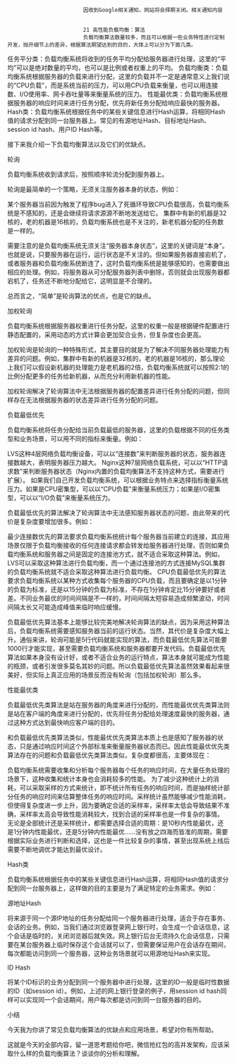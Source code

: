 
                            
                            因收到Google相关通知，网站将会择期关闭。相关通知内容
                            
                            
                            21 高性能负载均衡：算法
                            负载均衡算法数量较多，而且可以根据一些业务特性进行定制开发，抛开细节上的差异，根据算法期望达到的目的，大体上可以分为下面几类。


任务平分类：负载均衡系统将收到的任务平均分配给服务器进行处理，这里的“平均”可以是绝对数量的平均，也可以是比例或者权重上的平均。
负载均衡类：负载均衡系统根据服务器的负载来进行分配，这里的负载并不一定是通常意义上我们说的“CPU负载”，而是系统当前的压力，可以用CPU负载来衡量，也可以用连接数、I/O使用率、网卡吞吐量等来衡量系统的压力。
性能最优类：负载均衡系统根据服务器的响应时间来进行任务分配，优先将新任务分配给响应最快的服务器。
Hash类：负载均衡系统根据任务中的某些关键信息进行Hash运算，将相同Hash值的请求分配到同一台服务器上。常见的有源地址Hash、目标地址Hash、session id hash、用户ID Hash等。


接下来我介绍一下负载均衡算法以及它们的优缺点。

轮询

负载均衡系统收到请求后，按照顺序轮流分配到服务器上。

轮询是最简单的一个策略，无须关注服务器本身的状态，例如：


某个服务器当前因为触发了程序bug进入了死循环导致CPU负载很高，负载均衡系统是不感知的，还是会继续将请求源源不断地发送给它。
集群中有新的机器是32核的，老的机器是16核的，负载均衡系统也是不关注的，新老机器分配的任务数是一样的。


需要注意的是负载均衡系统无须关注“服务器本身状态”，这里的关键词是“本身”。也就是说，只要服务器在运行，运行状态是不关注的。但如果服务器直接宕机了，或者服务器和负载均衡系统断连了，这时负载均衡系统是能够感知的，也需要做出相应的处理。例如，将服务器从可分配服务器列表中删除，否则就会出现服务器都宕机了，任务还不断地分配给它，这明显是不合理的。

总而言之，“简单”是轮询算法的优点，也是它的缺点。

加权轮询

负载均衡系统根据服务器权重进行任务分配，这里的权重一般是根据硬件配置进行静态配置的，采用动态的方式计算会更加契合业务，但复杂度也会更高。

加权轮询是轮询的一种特殊形式，其主要目的就是为了解决不同服务器处理能力有差异的问题。例如，集群中有新的机器是32核的，老的机器是16核的，那么理论上我们可以假设新机器的处理能力是老机器的2倍，负载均衡系统就可以按照2:1的比例分配更多的任务给新机器，从而充分利用新机器的性能。

加权轮询解决了轮询算法中无法根据服务器的配置差异进行任务分配的问题，但同样存在无法根据服务器的状态差异进行任务分配的问题。

负载最低优先

负载均衡系统将任务分配给当前负载最低的服务器，这里的负载根据不同的任务类型和业务场景，可以用不同的指标来衡量。例如：


LVS这种4层网络负载均衡设备，可以以“连接数”来判断服务器的状态，服务器连接数越大，表明服务器压力越大。
Nginx这种7层网络负载系统，可以以“HTTP请求数”来判断服务器状态（Nginx内置的负载均衡算法不支持这种方式，需要进行扩展）。
如果我们自己开发负载均衡系统，可以根据业务特点来选择指标衡量系统压力。如果是CPU密集型，可以以“CPU负载”来衡量系统压力；如果是I/O密集型，可以以“I/O负载”来衡量系统压力。


负载最低优先的算法解决了轮询算法中无法感知服务器状态的问题，由此带来的代价是复杂度要增加很多。例如：


最少连接数优先的算法要求负载均衡系统统计每个服务器当前建立的连接，其应用场景仅限于负载均衡接收的任何连接请求都会转发给服务器进行处理，否则如果负载均衡系统和服务器之间是固定的连接池方式，就不适合采取这种算法。例如，LVS可以采取这种算法进行负载均衡，而一个通过连接池的方式连接MySQL集群的负载均衡系统就不适合采取这种算法进行负载均衡。
CPU负载最低优先的算法要求负载均衡系统以某种方式收集每个服务器的CPU负载，而且要确定是以1分钟的负载为标准，还是以15分钟的负载为标准，不存在1分钟肯定比15分钟要好或者差。不同业务最优的时间间隔是不一样的，时间间隔太短容易造成频繁波动，时间间隔太长又可能造成峰值来临时响应缓慢。


负载最低优先算法基本上能够比较完美地解决轮询算法的缺点，因为采用这种算法后，负载均衡系统需要感知服务器当前的运行状态。当然，其代价是复杂度大幅上升。通俗来讲，轮询可能是5行代码就能实现的算法，而负载最低优先算法可能要1000行才能实现，甚至需要负载均衡系统和服务器都要开发代码。负载最低优先算法如果本身没有设计好，或者不适合业务的运行特点，算法本身就可能成为性能的瓶颈，或者引发很多莫名其妙的问题。所以负载最低优先算法虽然效果看起来很美好，但实际上真正应用的场景反而没有轮询（包括加权轮询）那么多。

性能最优类

负载最低优先类算法是站在服务器的角度来进行分配的，而性能最优优先类算法则是站在客户端的角度来进行分配的，优先将任务分配给处理速度最快的服务器，通过这种方式达到最快响应客户端的目的。

和负载最低优先类算法类似，性能最优优先类算法本质上也是感知了服务器的状态，只是通过响应时间这个外部标准来衡量服务器状态而已。因此性能最优优先类算法存在的问题和负载最低优先类算法类似，复杂度都很高，主要体现在：


负载均衡系统需要收集和分析每个服务器每个任务的响应时间，在大量任务处理的场景下，这种收集和统计本身也会消耗较多的性能。
为了减少这种统计上的消耗，可以采取采样的方式来统计，即不统计所有任务的响应时间，而是抽样统计部分任务的响应时间来估算整体任务的响应时间。采样统计虽然能够减少性能消耗，但使得复杂度进一步上升，因为要确定合适的采样率，采样率太低会导致结果不准确，采样率太高会导致性能消耗较大，找到合适的采样率也是一件复杂的事情。
无论是全部统计还是采样统计，都需要选择合适的周期：是10秒内性能最优，还是1分钟内性能最优，还是5分钟内性能最优……没有放之四海而皆准的周期，需要根据实际业务进行判断和选择，这也是一件比较复杂的事情，甚至出现系统上线后需要不断地调优才能达到最优设计。


Hash类

负载均衡系统根据任务中的某些关键信息进行Hash运算，将相同Hash值的请求分配到同一台服务器上，这样做的目的主要是为了满足特定的业务需求。例如：


源地址Hash


将来源于同一个源IP地址的任务分配给同一个服务器进行处理，适合于存在事务、会话的业务。例如，当我们通过浏览器登录网上银行时，会生成一个会话信息，这个会话是临时的，关闭浏览器后就失效。网上银行后台无须持久化会话信息，只需要在某台服务器上临时保存这个会话就可以了，但需要保证用户在会话存在期间，每次都能访问到同一个服务器，这种业务场景就可以用源地址Hash来实现。


ID Hash


将某个ID标识的业务分配到同一个服务器中进行处理，这里的ID一般是临时性数据的ID（如session id）。例如，上述的网上银行登录的例子，用session id hash同样可以实现同一个会话期间，用户每次都是访问到同一台服务器的目的。

小结

今天我为你讲了常见负载均衡算法的优缺点和应用场景，希望对你有所帮助。

这就是今天的全部内容，留一道思考题给你吧，微信抢红包的高并发架构，应该采取什么样的负载均衡算法？谈谈你的分析和理解。

                        
                        
                            